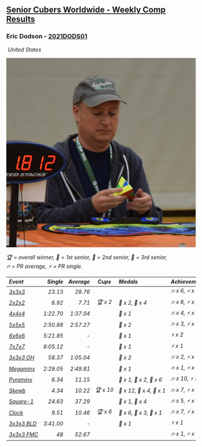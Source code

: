<style>table {white-space: nowrap;}</style>
<link rel="stylesheet" type="text/css" href="/scw-comp/css/flags.css" />

## [Senior Cubers Worldwide - Weekly Comp Results](/scw-comp/results/)
### Eric Dodson - [2021DODS01](https://www.worldcubeassociation.org/persons/2021DODS01)

<i class="flag flag-US" />&nbsp;United States

![Eric Dodson](1639144815.png)

<span style="white-space: nowrap;">🏆 = overall winner</span>, <span style="white-space: nowrap;">🥇 = 1st senior</span>, <span style="white-space: nowrap;">🥈 = 2nd senior</span>, <span style="white-space: nowrap;">🥉 = 3rd senior</span>, <span style="white-space: nowrap;">🔥 = PR average</span>, <span style="white-space: nowrap;">⚡ = PR single</span>.

| Event | Single | Average | Cups | Medals | Achievements|
| :-- | --: | --: | :--: | :-- | :-- |
| [3x3x3](333.md) | 23.13 | 28.76 |  |  | 🔥 x 6, ⚡ x 6 |
| [2x2x2](222.md) | 6.92 | 7.71 | 🏆 x 2 | 🥇 x 2, 🥉 x 4 | 🔥 x 6, ⚡ x 9 |
| [4x4x4](444.md) | 1:22.70 | 1:37.04 |  | 🥉 x 1 | 🔥 x 4, ⚡ x 5 |
| [5x5x5](555.md) | 2:50.88 | 2:57.27 |  | 🥉 x 2 | 🔥 x 3, ⚡ x 2 |
| [6x6x6](666.md) | 5:21.85 | - |  | 🥈 x 1 | ⚡ x 2 |
| [7x7x7](777.md) | 8:05.12 | - |  | 🥉 x 1 | ⚡ x 1 |
| [3x3x3 OH](333oh.md) | 58.37 | 1:05.04 |  | 🥉 x 2 | 🔥 x 2, ⚡ x 2 |
| [Megaminx](minx.md) | 2:29.05 | 2:49.81 |  | 🥉 x 1 | 🔥 x 1, ⚡ x 2 |
| [Pyraminx](pyram.md) | 6.34 | 11.15 |  | 🥇 x 1, 🥈 x 2, 🥉 x 6 | 🔥 x 10, ⚡ x 8 |
| [Skewb](skewb.md) | 4.34 | 10.22 | 🏆 x 10 | 🥇 x 12, 🥈 x 4, 🥉 x 1 | 🔥 x 7, ⚡ x 6 |
| [Square-1](sq1.md) | 24.63 | 37.29 |  | 🥈 x 1, 🥉 x 4 | 🔥 x 5, ⚡ x 6 |
| [Clock](clock.md) | 9.51 | 10.46 | 🏆 x 6 | 🥇 x 6, 🥈 x 3, 🥉 x 1 | 🔥 x 7, ⚡ x 5 |
| [3x3x3 BLD](333bf.md) | 3:41.00 | - |  | 🥉 x 1 | ⚡ x 1 |
| [3x3x3 FMC](333fm.md) | 48 | 52.67 |  |  | 🔥 x 1, ⚡ x 1 |

<!-- Global site tag (gtag.js) - Google Analytics -->
<script async src="https://www.googletagmanager.com/gtag/js?id=UA-86348435-3"></script>
<script>window.dataLayer = window.dataLayer || []; function gtag() {dataLayer.push(arguments);} gtag('js', new Date()); gtag('config', 'UA-86348435-3');</script>
